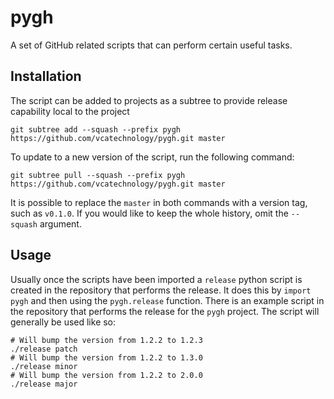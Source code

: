 pygh
====

A set of GitHub related scripts that can perform certain useful tasks.

Installation
------------

The script can be added to projects as a subtree to provide release capability
local to the project

```
git subtree add --squash --prefix pygh https://github.com/vcatechnology/pygh.git master
```

To update to a new version of the script, run the following command:

```
git subtree pull --squash --prefix pygh https://github.com/vcatechnology/pygh.git master
```

It is possible to replace the `master` in both commands with a version tag,
such as `v0.1.0`. If you would like to keep the whole history, omit the
`--squash` argument.

Usage
-----

Usually once the scripts have been imported a `release` python script is
created in the repository that performs the release. It does this by
`import pygh` and then using the `pygh.release` function. There is an
example script in the repository that performs the release for the `pygh`
project. The script will generally be used like so:

```
# Will bump the version from 1.2.2 to 1.2.3
./release patch
# Will bump the version from 1.2.2 to 1.3.0
./release minor
# Will bump the version from 1.2.2 to 2.0.0
./release major
```
